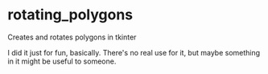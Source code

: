 # rotating_polygons
Creates and rotates polygons in tkinter

I did it just for fun, basically. There's no real use for it, but maybe something in it might be useful to someone.
